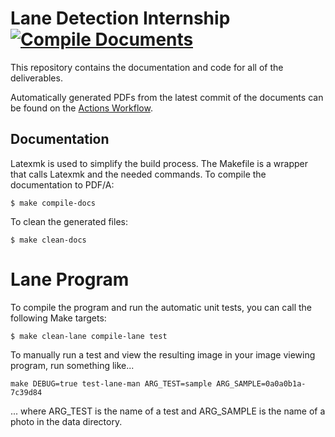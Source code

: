 # Lane Detection Internship [![Compile Documents](https://github.com/hypothermic/lane-detection/actions/workflows/compile-documents.yml/badge.svg?branch=master&event=push)](https://github.com/hypothermic/lane-detection/actions/workflows/compile-documents.yml)

This repository contains the documentation and code for all of the deliverables.

Automatically generated PDFs from the latest commit of the documents can be found on the [Actions Workflow](https://github.com/hypothermic/lane-detection/actions/workflows/compile-documents.yml).

## Documentation

Latexmk is used to simplify the build process.
The Makefile is a wrapper that calls Latexmk and the needed commands.
To compile the documentation to PDF/A: 

```shell
$ make compile-docs
```

To clean the generated files:

```shell
$ make clean-docs
```

# Lane Program

To compile the program and run the automatic unit tests,
you can call the following Make targets:

```shell
$ make clean-lane compile-lane test
```

To manually run a test and view the resulting image in your
image viewing program, run something like...

```shell
make DEBUG=true test-lane-man ARG_TEST=sample ARG_SAMPLE=0a0a0b1a-7c39d84
```

... where ARG\_TEST is the name of a test
and ARG\_SAMPLE is the name of a photo in the data directory.

